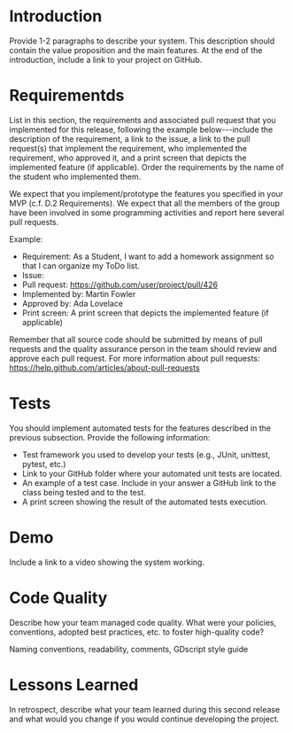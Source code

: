 # Introduction #
Provide 1-2 paragraphs to describe your system. This description should contain the value proposition and the main features. At the end of the introduction, include a link to your project on GitHub.

# Requirementds #
List in this section, the requirements and associated pull request that you implemented for this release, following the example below---include the description of the requirement, a link to the issue,  a link to the pull request(s) that implement the requirement, who implemented the requirement, who approved it, and a print screen that depicts the implemented feature (if applicable). Order the requirements by the name of the student who implemented them.

We expect that you implement/prototype the features you specified in your MVP (c.f. D.2 Requirements). We expect that all the members of the group have been involved in some programming activities and report here several pull requests. 

Example:
- Requirement: As a Student, I want to add a homework assignment so that I can organize my ToDo list.
- Issue: <link to your GitHub issue>
- Pull request: https://github.com/user/project/pull/426
- Implemented by: Martin Fowler
- Approved by: Ada Lovelace
- Print screen: A print screen that depicts the implemented feature (if applicable)

Remember that all source code should be submitted by means of pull requests and the quality assurance person in the team should review and approve each pull request. For more information about pull requests:
https://help.github.com/articles/about-pull-requests  

# Tests #
You should implement automated tests for the features described in the previous subsection. Provide the following information:
- Test framework you used to develop your tests (e.g., JUnit, unittest, pytest, etc.)
- Link to your GitHub folder where your automated unit tests are located.
- An example of a test case. Include in your answer a GitHub link to the class being tested and to the test.
- A print screen showing the result of the automated tests execution. 

# Demo #
Include a link to a video showing the system working.

# Code Quality #
Describe how your team managed code quality. What were your policies, conventions, adopted best practices, etc. to foster high-quality code? 

Naming conventions, readability, comments, GDscript style guide

# Lessons Learned #
In retrospect, describe what your team learned during this second release and what would you change if you would continue developing the project. 
